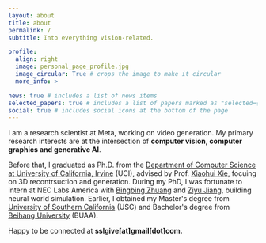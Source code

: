 ```yaml
---
layout: about
title: about
permalink: /
subtitle: Into everything vision-related.

profile:
  align: right
  image: personal_page_profile.jpg
  image_circular: True # crops the image to make it circular
  more_info: >

news: true # includes a list of news items
selected_papers: true # includes a list of papers marked as "selected={true}"
social: true # includes social icons at the bottom of the page
---
```


I am a research scientist at Meta, working on video generation. My primary research interests are at the intersection of **computer vision, computer graphics and generative AI**.

Before that, I graduated as Ph.D. from the [Department of Computer Science at University of California, Irvine](https://cs.ics.uci.edu/) (UCI), advised by Prof. [Xiaohui Xie](https://ics.uci.edu/~xhx/), focuing on 3D recontrsuction and generation. During my PhD, I was fortunate to intern at NEC Labs America with [Bingbing Zhuang](https://bbzh.github.io/) and [Ziyu Jiang](https://geekjzy.github.io/), building neural world simulation. Earlier, I obtained my Master's degree from [University of Southern California](https://minghsiehece.usc.edu/) (USC) and Bachelor's degree from [Beihang University](https://en.wikipedia.org/wiki/Beihang_University) (BUAA).

<!-- **Currently**, I am working on:

- **Text-Driven Human Motion Generation** with multi-modal agents,
- **Image Decomposition and Composition** by repurposing generative model.  -->

<!-- <p style="color: orange;">
I am looking for research scientist / engineer positions: part-time internships or full-time positions starting from summer 2025. -->

Happy to be connected at **sslgive[at]gmail[dot]com.** 